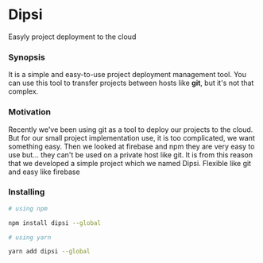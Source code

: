 # Dipsi

Easyly project deployment to the cloud

### Synopsis 

It is a simple and easy-to-use project deployment management tool. You can use this tool to transfer projects between hosts like **git**, but it's not that complex.

### Motivation 
Recently we've been using git as a tool to deploy our projects to the cloud. But for our small project implementation use, it is too complicated, we want something easy. Then we looked at firebase and npm they are very easy to use but... they can't be used on a private host like git. It is from this reason that we developed a simple project which we named Dipsi. Flexible like git and easy like firebase

### Installing 
```bash
# using npm

npm install dipsi --global

# using yarn

yarn add dipsi --global
```